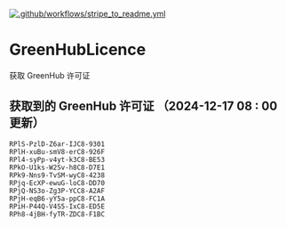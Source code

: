 [![.github/workflows/stripe_to_readme.yml](https://github.com/zjx-kimi/GreenHubLicence/actions/workflows/stripe_to_readme.yml/badge.svg)](https://github.com/zjx-kimi/GreenHubLicence/actions/workflows/stripe_to_readme.yml)
# GreenHubLicence
获取 GreenHub 许可证
## 获取到的 GreenHub 许可证 （2024-12-17 08 : 00 更新）
```
RPlS-PzlD-Z6ar-IJC8-9301
RPlH-xuBu-smV8-erC8-926F
RPl4-syPp-v4yt-k3C8-BE53
RPkO-U1ks-W2Sv-h8C8-D7E1
RPk9-Nns9-TvSM-wyC8-4238
RPjq-EcXP-ewuG-loC8-DD70
RPjQ-NS3o-Zg3P-YCC8-A2AF
RPjH-eqB6-yY5a-ppC8-FC1A
RPiH-P44Q-V4S5-IxC8-ED5E
RPh8-4jBH-fyTR-ZDC8-F1BC
```
